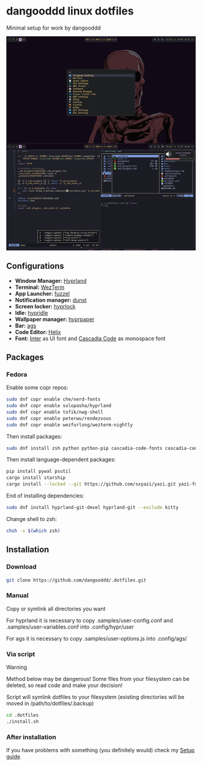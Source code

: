# dangooddd linux dotfiles
Minimal setup for work by dangooddd

<img align="center" src="./.samples/look.png">

## Configurations 
* **Window Manager:** [Hyprland](https://github.com/hyprwm/Hyprland)
* **Terminal:** [WezTerm](https://github.com/wez/wezterm)
* **App Launcher:** [fuzzel](https://codeberg.org/dnkl/fuzzel)
* **Notification manager:** [dunst](https://github.com/dunst-project/dunst)
* **Screen locker:** [hyprlock](https://github.com/hyprwm/hyprlock)
* **Idle:** [hypridle](https://github.com/hyprwm/hypridle)
* **Wallpaper manager:** [hyprpaper](https://github.com/hyprwm/hyprpaper)
* **Bar:** [ags](https://github.com/Aylur/ags)
* **Code Editor:** [Helix](https://github.com/helix-editor/helix)
* **Font:** [Inter](https://github.com/rsms/inter) as UI font and [Cascadia Code](https://github.com/microsoft/cascadia-code) as monospace font

## Packages
### Fedora
Enable some copr repos:
```bash 
sudo dnf copr enable che/nerd-fonts
sudo dnf copr enable solopasha/hyprland
sudo dnf copr enable tofik/nwg-shell
sudo dnf copr enable peterwu/rendezvous 
sudo dnf copr enable wezfurlong/wezterm-nightly
```
Then install packages:
```bash
sudo dnf install zsh python python-pip cascadia-code-fonts cascadia-code-pl-fonts rsms-inter-fonts nerd-fonts bibata-cursor-themes wl-clipboard papirus-icon-theme unar jq fd-find ripgrep fzf poppler network-manager-applet blueman pamixer brightnessctl wezterm fuzzel nwg-look kvantum qt6ct zoxide cargo dunst aylurs-gtk-shell-git helix just hyprpaper hyprlock hypridle
```
Then install language-dependent packages:
```bash
pip install pywal psutil
cargo install starship
cargo install --locked --git https://github.com/sxyazi/yazi.git yazi-fm yazi-cli
```
End of installing dependencies:
```bash
sudo dnf install hyprland-git-devel hyprland-git --exclude kitty
```
Change shell to zsh:
```bash
chsh -s $(which zsh)
```

## Installation

### Download
```bash
git clone https://github.com/dangooddd/.dotfiles.git
```

### Manual
Copy or symlink all directories you want

For hyprland it is necessary to copy .samples/user-config.conf and .samples/user-variables.conf into .config/hypr/user

For ags it is necessary to copy .samples/user-options.js into .config/ags/

### Via script
> [!Warning]
> Method below may be dangerous! Some files from your filesystem can be deleted, so read code and make your decision!

Script will symlink dotfiles to your filesystem (existing directories will be moved in /path/to/dotfiles/.backup)
```bash
cd .dotfiles
./install.sh
```

### After installation
If you have problems with something (you definitely would)
check my [Setup guide](SETUP.md)

